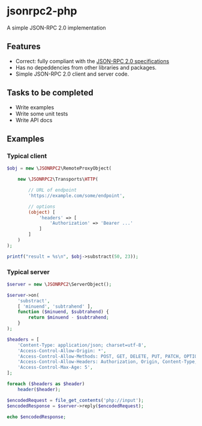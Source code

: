 jsonrpc2-php
============

A simple JSON-RPC 2.0 implementation

## Features
- Correct: fully compliant with the [JSON-RPC 2.0 specifications](http://www.jsonrpc.org/specification)
- Has no depeddencies from other libraries and packages.
- Simple JSON-RPC 2.0 client and server code.

## Tasks to be completed
- Write examples
- Write some unit tests
- Write API docs

## Examples

### Typical client

```php
$obj = new \JSONRPC2\RemoteProxyObject(

	new \JSONRPC2\Transports\HTTP(

		// URL of endpoint
		'https://example.com/some/endpoint',

		// options
		(object) [
			'headers' => [
				'Authorization' => 'Bearer ...'
			]
		]
	)
);

printf("result = %s\n", $obj->substract(50, 23));
```

### Typical server

```php
$server = new \JSONRPC2\ServerObject();

$server->on(
	'substract',
	[ 'minuend', 'subtrahend' ],
	function ($minuend, $subtrahend) {
		return $minuend - $subtrahend;
	}
);

$headers = [
	'Content-Type: application/json; charset=utf-8',
	'Access-Control-Allow-Origin: *',
	'Access-Control-Allow-Methods: POST, GET, DELETE, PUT, PATCH, OPTIONS',
	'Access-Control-Allow-Headers: Authorization, Origin, Content-Type, Accept',
	'Access-Control-Max-Age: 5',
];

foreach ($headers as $header)
	header($header);

$encodedRequest = file_get_contents('php://input');
$encodedResponse = $server->reply($encodedRequest);

echo $encodedResponse;
```